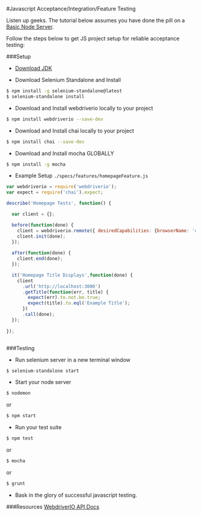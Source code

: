 #Javascript Acceptance/Integration/Feature Testing

Listen up geeks. The tutorial below assumes you have done the pill on a
[Basic Node Server](https://github.com/makersacademy/course/blob/master/node/basic_node_server.md).

Follow the steps below to get JS project setup for reliable acceptance testing:

###Setup

- [Download JDK](http://www.oracle.com/technetwork/java/javase/downloads/jdk8-downloads-2133151.html)

- Download Selenium Standalone and Install
```sh
$ npm install -g selenium-standalone@latest
$ selenium-standalone install
```
- Download and Install webdriverio locally to your project
```sh
$ npm install webdriverio --save-dev
```
- Download and Install chai locally to your project
```sh
$ npm install chai --save-dev
```
- Download and Install mocha GLOBALLY 
```sh
$ npm install -g mocha 
```
- Example Setup
`./specs/features/homepageFeature.js`

```javascript
var webdriverio = require('webdriverio');
var expect = require('chai').expect;

describe('Homepage Tests', function() {

  var client = {};

  before(function(done) {
    client = webdriverio.remote({ desiredCapabilities: {browserName: 'chrome'}   });
    client.init(done);
  });
 
  after(function(done) {
    client.end(done);
  });

  it('Homepage Title Displays',function(done) {
    client
      .url('http://localhost:3000')
      .getTitle(function(err, title) {
        expect(err).to.not.be.true;
        expect(title).to.eql('Example Title');
      }) 
      .call(done);
  });
   
});
 
```

###Testing

- Run selenium server in a new terminal window
```
$ selenium-standalone start
```
- Start your node server
```sh
$ nodemon 
```
or
```sh
$ npm start
```
- Run your test suite
```sh
$ npm test
```
or
```sh
$ mocha
```
or
```sh
$ grunt
```
- Bask in the glory of successful javascript testing.

###Resources
[WebdriverIO API Docs](http://www.webdriver.io/api.html)

